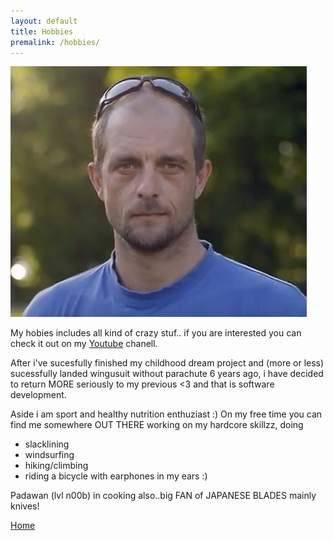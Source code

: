 ```yaml
---
layout: default
title: Hobbies
premalink: /hobbies/
---
```


![image](../img/svemirko.jpg)

My hobies includes all kind of crazy stuf.. 
if you are interested you can check it out on my [Youtube](https://www.youtube.com/channel/UCEX5HdbTHiak9DOg4NzSy6w) chanell.


After i've sucesfully finished my childhood dream project and (more or less) 
sucessfully landed wingusuit without parachute 6 years ago, 
i have decided to return MORE seriously to my previous <3 and that is software development.

Aside i am sport and healthy nutrition enthuziast :)
On my free time you can find me somewhere OUT THERE working on my hardcore skillzz, doing
* slacklining 
* windsurfing
* hiking/climbing 
* riding a bicycle with earphones in my ears :)

Padawan (lvl n00b) in cooking also..big FAN of JAPANESE BLADES mainly knives!

[Home](/amirko)
